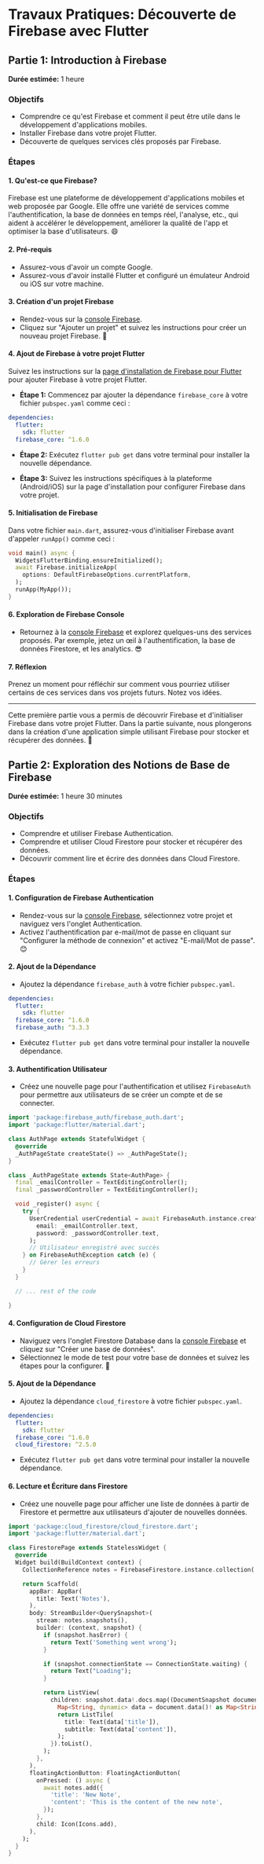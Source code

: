 # Travaux Pratiques: Découverte de Firebase avec Flutter

## Partie 1: Introduction à Firebase
**Durée estimée:** 1 heure

### Objectifs
- Comprendre ce qu'est Firebase et comment il peut être utile dans le développement d'applications mobiles.
- Installer Firebase dans votre projet Flutter.
- Découverte de quelques services clés proposés par Firebase.

### Étapes

#### 1. Qu'est-ce que Firebase? 
Firebase est une plateforme de développement d'applications mobiles et web proposée par Google. Elle offre une variété de services comme l'authentification, la base de données en temps réel, l'analyse, etc., qui aident à accélérer le développement, améliorer la qualité de l'app et optimiser la base d'utilisateurs. 😄

#### 2. Pré-requis
- Assurez-vous d'avoir un compte Google.
- Assurez-vous d'avoir installé Flutter et configuré un émulateur Android ou iOS sur votre machine.

#### 3. Création d'un projet Firebase 
- Rendez-vous sur la [console Firebase](https://console.firebase.google.com/).
- Cliquez sur "Ajouter un projet" et suivez les instructions pour créer un nouveau projet Firebase. 🚀

#### 4. Ajout de Firebase à votre projet Flutter
Suivez les instructions sur la [page d'installation de Firebase pour Flutter](https://firebase.google.com/docs/flutter/setup?platform=android) pour ajouter Firebase à votre projet Flutter. 

- **Étape 1:** Commencez par ajouter la dépendance `firebase_core` à votre fichier `pubspec.yaml` comme ceci :
```yaml
dependencies:
  flutter:
    sdk: flutter
  firebase_core: ^1.6.0
```
- **Étape 2:** Exécutez `flutter pub get` dans votre terminal pour installer la nouvelle dépendance.

- **Étape 3:** Suivez les instructions spécifiques à la plateforme (Android/iOS) sur la page d'installation pour configurer Firebase dans votre projet.

#### 5. Initialisation de Firebase
Dans votre fichier `main.dart`, assurez-vous d'initialiser Firebase avant d'appeler `runApp()` comme ceci :
```dart
void main() async {
  WidgetsFlutterBinding.ensureInitialized();
  await Firebase.initializeApp(
    options: DefaultFirebaseOptions.currentPlatform,
  );
  runApp(MyApp());
}
```

#### 6. Exploration de Firebase Console
- Retournez à la [console Firebase](https://console.firebase.google.com/) et explorez quelques-uns des services proposés. Par exemple, jetez un œil à l'authentification, la base de données Firestore, et les analytics. 😎

#### 7. Réflexion
Prenez un moment pour réfléchir sur comment vous pourriez utiliser certains de ces services dans vos projets futurs. Notez vos idées.

---

Cette première partie vous a permis de découvrir Firebase et d'initialiser Firebase dans votre projet Flutter. Dans la partie suivante, nous plongerons dans la création d'une application simple utilisant Firebase pour stocker et récupérer des données. 🎉

## Partie 2: Exploration des Notions de Base de Firebase
**Durée estimée:** 1 heure 30 minutes

### Objectifs
- Comprendre et utiliser Firebase Authentication.
- Comprendre et utiliser Cloud Firestore pour stocker et récupérer des données.
- Découvrir comment lire et écrire des données dans Cloud Firestore.

### Étapes

#### 1. Configuration de Firebase Authentication
- Rendez-vous sur la [console Firebase](https://console.firebase.google.com/), sélectionnez votre projet et naviguez vers l'onglet Authentication.
- Activez l'authentification par e-mail/mot de passe en cliquant sur "Configurer la méthode de connexion" et activez "E-mail/Mot de passe". 😊

#### 2. Ajout de la Dépendance
- Ajoutez la dépendance `firebase_auth` à votre fichier `pubspec.yaml`.
```yaml
dependencies:
  flutter:
    sdk: flutter
  firebase_core: ^1.6.0
  firebase_auth: ^3.3.3
```
- Exécutez `flutter pub get` dans votre terminal pour installer la nouvelle dépendance.

#### 3. Authentification Utilisateur
- Créez une nouvelle page pour l'authentification et utilisez `FirebaseAuth` pour permettre aux utilisateurs de se créer un compte et de se connecter.

```dart
import 'package:firebase_auth/firebase_auth.dart';
import 'package:flutter/material.dart';

class AuthPage extends StatefulWidget {
  @override
  _AuthPageState createState() => _AuthPageState();
}

class _AuthPageState extends State<AuthPage> {
  final _emailController = TextEditingController();
  final _passwordController = TextEditingController();

  void _register() async {
    try {
      UserCredential userCredential = await FirebaseAuth.instance.createUserWithEmailAndPassword(
        email: _emailController.text,
        password: _passwordController.text,
      );
      // Utilisateur enregistré avec succès
    } on FirebaseAuthException catch (e) {
      // Gérer les erreurs
    }
  }

  // ... rest of the code

}
```

#### 4. Configuration de Cloud Firestore
- Naviguez vers l'onglet Firestore Database dans la [console Firebase](https://console.firebase.google.com/) et cliquez sur "Créer une base de données".
- Sélectionnez le mode de test pour votre base de données et suivez les étapes pour la configurer. 🚀

#### 5. Ajout de la Dépendance
- Ajoutez la dépendance `cloud_firestore` à votre fichier `pubspec.yaml`.
```yaml
dependencies:
  flutter:
    sdk: flutter
  firebase_core: ^1.6.0
  cloud_firestore: ^2.5.0
```
- Exécutez `flutter pub get` dans votre terminal pour installer la nouvelle dépendance.

#### 6. Lecture et Écriture dans Firestore
- Créez une nouvelle page pour afficher une liste de données à partir de Firestore et permettre aux utilisateurs d'ajouter de nouvelles données.

```dart
import 'package:cloud_firestore/cloud_firestore.dart';
import 'package:flutter/material.dart';

class FirestorePage extends StatelessWidget {
  @override
  Widget build(BuildContext context) {
    CollectionReference notes = FirebaseFirestore.instance.collection('notes');

    return Scaffold(
      appBar: AppBar(
        title: Text('Notes'),
      ),
      body: StreamBuilder<QuerySnapshot>(
        stream: notes.snapshots(),
        builder: (context, snapshot) {
          if (snapshot.hasError) {
            return Text('Something went wrong');
          }

          if (snapshot.connectionState == ConnectionState.waiting) {
            return Text("Loading");
          }

          return ListView(
            children: snapshot.data!.docs.map((DocumentSnapshot document) {
              Map<String, dynamic> data = document.data()! as Map<String, dynamic>;
              return ListTile(
                title: Text(data['title']),
                subtitle: Text(data['content']),
              );
            }).toList(),
          );
        },
      ),
      floatingActionButton: FloatingActionButton(
        onPressed: () async {
          await notes.add({
            'title': 'New Note',
            'content': 'This is the content of the new note',
          });
        },
        child: Icon(Icons.add),
      ),
    );
  }
}
```
